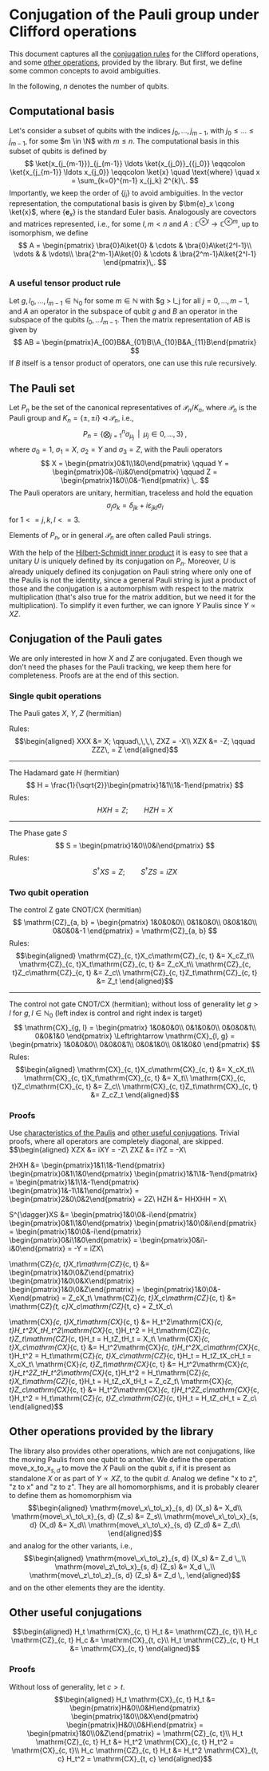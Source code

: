 # Conjugation of the Pauli group under Clifford operations

This document captures all the [conjugation rules](#conjugation-of-the-pauli-gates) for
the Clifford operations, and some [other
operations](#other-operations-provided-by-the-library), provided by the library. But
first, we define some common concepts to avoid ambiguities.

In the following, $n$ denotes the number of qubits.

## Computational basis

Let's consider a subset of qubits with the indices $j_0, \ldots, j_{m-1}$, with
$j_0 \leq \ldots \leq j_{m-1}$, for some $m \in \N$ with $m \leq n$. The computational
basis in this subset of qubits is defined by
$$
  \ket{x_{j_{m-1}}}_{j_{m-1}} \ldots \ket{x_{j_0}}_{{j_0}} \eqqcolon \ket{x_{j_{m-1}}
  \ldots x_{j_0}} \eqqcolon \ket{x} \quad \text{where} \quad x = \sum_{k=0}^{m-1}
  x_{j_k} 2^{k}\,.
$$
Importantly, we keep the order of $\lbrace j_i \rbrace$ to
avoid ambiguities. In the vector representation, the computational basis is given by
$\bm{e}_x \cong \ket{x}$, where $\lbrace\bm{e}_x\rbrace$ is the standard Euler basis.
Analogously are covectors and matrices represented, i.e., for some $l, m < n$ and $A:
\mathbb{C}^{\otimes l} \to \mathbb{C}^{\otimes m}$, up to isomorphism, we define
$$
  A = \begin{pmatrix}
  \bra{0}A\ket{0} & \cdots & \bra{0}A\ket{2^l-1}\\
  \vdots & & \vdots\\
  \bra{2^m-1}A\ket{0} & \cdots & \bra{2^m-1}A\ket{2^l-1}
  \end{pmatrix}\,.
$$

### A useful tensor product rule

Let $g, l_0, \ldots, l_{m-1} \in \mathbb{N}_0$ for some $m \in \mathbb{N}$ with $g > l_j
for all $j = 0, \ldots, m-1$, and $A$ an operator in the subspace of qubit $g$ and $B$ an
operator in the subspace of the qubits $l_0, \ldots l_{m-1}$. Then the matrix
representation of $AB$ is given by
$$
  AB = \begin{pmatrix}A_{00}B&A_{01}B\\A_{10}B&A_{11}B\end{pmatrix}
$$
If $B$ itself is a tensor product of operators, one can use this rule recursively.

## The Pauli set

Let $P_n$ be the set of the canonical representatives of $\mathcal{P}_n/K_n$, where
$\mathcal{P}_n$ is the Pauli group and $K_n = \lbrace\pm, \pm i\rbrace \triangleleft
\mathcal{P}_n$, i.e.,
$$
P_n = \left\lbrace\bigotimes_{j = 1}^n \sigma_{\mu_j} \,\,\,\Big\vert\,\,\, \mu_j \in
{0, \ldots, 3}\right\rbrace \,,
$$
where $\sigma_0 = 1$, $\sigma_1 = X$, $\sigma_2 = Y$ and $\sigma_3 = Z$, with the Pauli
operators
$$
  X = \begin{pmatrix}0&1\\1&0\end{pmatrix} \qquad
  Y = \begin{pmatrix}0&-i\\i&0\end{pmatrix} \qquad
  Z = \begin{pmatrix}1&0\\0&-1\end{pmatrix}
  \,.
$$
The Pauli operators are unitary, hermitian, traceless and hold the equation
$$
  \sigma_j\sigma_k = \delta_{jk} + i \varepsilon_{jkl}\sigma_l
$$
for $1 <= j, k, l <= 3$.

Elements of $P_n$, or in general $\mathcal{P}_n$ are often called Pauli strings.

With the help of the [Hilbert-Schmidt inner
product](https://en.wikipedia.org/wiki/Hilbert%E2%80%93Schmidt_operator) it is easy to
see that a unitary $U$ is uniquely defined by its conjugation on $P_n$. Moreover, $U$ is
already uniquely defined its conjugation on Pauli string where only one of the Paulis
is not the identity, since a general Pauli string is just a product of those and the
conjugation is a automorphism with respect to the matrix multiplication (that's also
true for the matrix addition, but we need it for the multiplication). To simplify it
even further, we can ignore $Y$ Paulis since $Y \propto XZ$.


## Conjugation of the Pauli gates

We are only interested in how $X$ and $Z$ are conjugated. Even though we don't need the
phases for the Pauli tracking, we keep them here for completeness. Proofs are at the end
of this section. 

### Single qubit operations

The Pauli gates $X$, $Y$, $Z$ (hermitian)

Rules:
$$\begin{aligned}
  XXX &= X; \qquad\,\,\,\, ZXZ = -X\\
  XZX &= -Z; \qquad ZZZ\, = Z
\end{aligned}$$
___
The Hadamard gate $H$ (hermitian)
$$
  H = \frac{1}{\sqrt{2}}\begin{pmatrix}1&1\\1&-1\end{pmatrix}
$$
Rules:
$$
  HXH = Z; \qquad HZH = X
$$
___
The Phase gate $S$
$$
  S = \begin{pmatrix}1&0\\0&i\end{pmatrix}
$$
Rules:
$$
  S^{\dagger}XS = Z; \qquad S^{\dagger}ZS = iZX
$$

### Two qubit operation

The control Z gate $\mathrm{CNOT}$/$\mathrm{CX}$ (hermitian)
$$
  \mathrm{CZ}_{a, b} = \begin{pmatrix}
  1&0&0&0\\
  0&1&0&0\\
  0&0&1&0\\
  0&0&0&-1
  \end{pmatrix} = \mathrm{CZ}_{a, b}
$$
Rules:
$$\begin{aligned}
  \mathrm{CZ}_{c, t}X_c\mathrm{CZ}_{c, t} &= X_cZ_t\\
  \mathrm{CZ}_{c, t}X_t\mathrm{CZ}_{c, t} &= Z_cX_t\\
  \mathrm{CZ}_{c, t}Z_c\mathrm{CZ}_{c, t} &= Z_c\\
  \mathrm{CZ}_{c, t}Z_t\mathrm{CZ}_{c, t} &= Z_t
\end{aligned}$$
___
The control not gate $\mathrm{CNOT}$/$\mathrm{CX}$ (hermitian); without loss of generality
let $g > l$ for $g, l \in \mathbb{N}_0$ (left index is control and right index is
target)
$$
  \mathrm{CX}_{g, l} = \begin{pmatrix}
  1&0&0&0\\
  0&1&0&0\\
  0&0&0&1\\
  0&0&1&0
  \end{pmatrix} \Leftrightarrow \mathrm{CX}_{l, g} = \begin{pmatrix}
  1&0&0&0\\
  0&0&0&1\\
  0&0&1&0\\
  0&1&0&0
  \end{pmatrix}
$$
Rules:
$$\begin{aligned}
  \mathrm{CX}_{c, t}X_c\mathrm{CX}_{c, t} &= X_cX_t\\
  \mathrm{CX}_{c, t}X_t\mathrm{CX}_{c, t} &= X_t\\
  \mathrm{CX}_{c, t}Z_c\mathrm{CX}_{c, t} &= Z_c\\
  \mathrm{CX}_{c, t}Z_t\mathrm{CX}_{c, t} &= Z_cZ_t
\end{aligned}$$

### Proofs

Use [characteristics of the Paulis](#the-pauli-set) and [other useful
conjugations](#other-useful-conjugations). Trivial proofs, where all operators are
completely diagonal, are skipped.
$$\begin{aligned}
  XZX &= iXY = -Z\\
  ZXZ &= iYZ = -X\\

  2HXH &=
  \begin{pmatrix}1&1\\1&-1\end{pmatrix}
  \begin{pmatrix}0&1\\1&0\end{pmatrix}
  \begin{pmatrix}1&1\\1&-1\end{pmatrix} =
  \begin{pmatrix}1&1\\1&-1\end{pmatrix}
  \begin{pmatrix}1&-1\\1&1\end{pmatrix} =
  \begin{pmatrix}2&0\\0&2\end{pmatrix} = 2Z\\
  HZH &= HHXHH = X\\

  S^{\dagger}XS &=
  \begin{pmatrix}1&0\\0&-i\end{pmatrix}
  \begin{pmatrix}0&1\\1&0\end{pmatrix}
  \begin{pmatrix}1&0\\0&i\end{pmatrix} =
  \begin{pmatrix}1&0\\0&-i\end{pmatrix}
  \begin{pmatrix}0&i\\1&0\end{pmatrix} =
  \begin{pmatrix}0&i\\-i&0\end{pmatrix} = -Y = iZX\\

  \mathrm{CZ}_{c, t}X_t\mathrm{CZ}_{c, t} &=
  \begin{pmatrix}1&0\\0&Z\end{pmatrix}
  \begin{pmatrix}1&0\\0&X\end{pmatrix}
  \begin{pmatrix}1&0\\0&Z\end{pmatrix} =
  \begin{pmatrix}1&0\\0&-X\end{pmatrix} = Z_cX_t\\
  \mathrm{CZ}_{c, t}X_c\mathrm{CZ}_{c, t} &=
  \mathrm{CZ}_{t, c}X_c\mathrm{CZ}_{t, c} = Z_tX_c\\

  \mathrm{CX}_{c, t}X_t\mathrm{CX}_{c, t} &=
  H_t^2\mathrm{CX}_{c, t}H_t^2X_tH_t^2\mathrm{CX}_{c, t}H_t^2 =
  H_t\mathrm{CZ}_{c, t}Z_t\mathrm{CZ}_{c, t}H_t =
  H_tZ_tH_t = X_t\\
  \mathrm{CX}_{c, t}X_c\mathrm{CX}_{c, t} &=
  H_t^2\mathrm{CX}_{c, t}H_t^2X_c\mathrm{CX}_{c, t}H_t^2 =
  H_t\mathrm{CZ}_{c, t}X_c\mathrm{CZ}_{c, t}H_t =
  H_tZ_tX_cH_t = X_cX_t\\
  \mathrm{CX}_{c, t}Z_t\mathrm{CX}_{c, t} &=
  H_t^2\mathrm{CX}_{c, t}H_t^2Z_tH_t^2\mathrm{CX}_{c, t}H_t^2 =
  H_t\mathrm{CZ}_{c, t}X_t\mathrm{CZ}_{c, t}H_t =
  H_tZ_cX_tH_t = Z_cZ_t\\
  \mathrm{CX}_{c, t}Z_c\mathrm{CX}_{c, t} &=
  H_t^2\mathrm{CX}_{c, t}H_t^2Z_c\mathrm{CX}_{c, t}H_t^2 =
  H_t\mathrm{CZ}_{c, t}Z_c\mathrm{CZ}_{c, t}H_t =
  H_tZ_cH_t = Z_c\\
\end{aligned}$$

## Other operations provided by the library

The library also provides other operations, which are not conjugations, like the moving
Paulis from one qubit to another. We define the operation $\mathrm{move\_x\_to\_x}_{s,
d}$ to move the $X$ Pauli on the qubit $s$, if it is present as standalone $X$ or as part
of $Y \propto XZ$, to the qubit $d$. Analog we define "x to z", "z to x" and "z to z".
They are all homomorphisms, and it is probably clearer to define them as homomorphism
via
$$\begin{aligned}
\mathrm{move\_x\_to\_x}_{s, d} (X_s) &= X_d\\
\mathrm{move\_x\_to\_x}_{s, d} (Z_s) &= Z_s\\
\mathrm{move\_x\_to\_x}_{s, d} (X_d) &= X_d\\
\mathrm{move\_x\_to\_x}_{s, d} (Z_d) &= Z_d\\
\end{aligned}$$
and analog for the other variants, i.e.,
$$\begin{aligned}
\mathrm{move\_x\_to\_z}_{s, d} (X_s) &= Z_d \,,\\
\mathrm{move\_z\_to\_x}_{s, d} (Z_s) &= X_d \,,\\
\mathrm{move\_z\_to\_z}_{s, d} (Z_s) &= Z_d \,,
\end{aligned}$$
and on the other elements they are the identity.


## Other useful conjugations

$$\begin{aligned}
  H_t \mathrm{CX}_{c, t} H_t &= \mathrm{CZ}_{c, t}\\
  H_c \mathrm{CZ}_{c, t} H_c &= \mathrm{CX}_{t, c}\\
  H_t \mathrm{CZ}_{c, t} H_t &= \mathrm{CX}_{c, t}
\end{aligned}$$

### Proofs

Without loss of generality, let $c > t$.
$$\begin{aligned}
  H_t \mathrm{CX}_{c, t} H_t &=
  \begin{pmatrix}H&0\\0&H\end{pmatrix}
  \begin{pmatrix}1&0\\0&X\end{pmatrix}
  \begin{pmatrix}H&0\\0&H\end{pmatrix}
  = \begin{pmatrix}1&0\\0&Z\end{pmatrix} = \mathrm{CZ}_{c, t}\\
  H_t \mathrm{CZ}_{c, t} H_t &= H_t^2 \mathrm{CX}_{c, t} H_t^2 = \mathrm{CX}_{c, t}\\
  H_c \mathrm{CZ}_{c, t} H_t &= H_t^2 \mathrm{CX}_{t, c} H_t^2 = \mathrm{CX}_{t, c}
\end{aligned}$$
